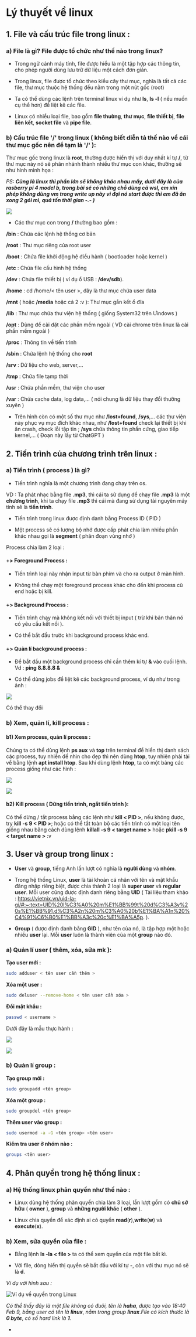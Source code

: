 # Lý thuyết về linux

## 1. File và cấu trúc file trong linux :

### a) File là gì? File được tổ chức như thế nào trong linux?

   - Trong ngữ cảnh máy tính, file được hiểu là một tập hợp các thông tin, cho phép người dùng lưu trữ dữ liệu một cách đơn giản.

   - Trong linux, file được tổ chức theo kiểu cây thư mục, nghĩa là tất cả các file, thư mục thuộc hệ thống đều nằm trong một nút gốc (root)

   - Ta có thể dùng các lệnh trên terminal linux ví dụ như **ls**, **ls -l** ( nếu muốn cụ thể hơn) để liệt kê các file.

   - Linux có nhiều loại file, bao gồm **file thường**, **thư mục**, **file thiết bị**, **file liên kết**, **socket file** và **pipe file**.

### b) Cấu trúc file '/' trong linux ( không biết diễn tả thế nào về cái thư mục gốc nên để tạm là '/' ):

   Thư mục gốc trong linux là **root**, thường được hiển thị với duy nhất kí tự **/**, từ thư mục này nó sẽ phân nhánh thành nhiều thư mục con khác, thường sẽ như hình minh họa  : 

   *PS:* ***Cùng là linux thì phần lớn sẽ không khác nhau mấy, dưới đây là của rasberry pi 4 model b, trong bài sẽ có những chỗ dùng cả wsl, em xin phép không dùng vm trong write up này vì đợi nó start được thì em đã ăn xong 2 gói mì, quá tốn thời gian -.- )***

   ![](image_1.png)

   - Các thư mục con trong **/** thường bao gồm :

   **/bin** : Chứa các lệnh hệ thống cơ bản

   **/root** : Thư mục riêng của root user

   **/boot** : Chứa file khởi động hệ điều hành ( bootloader hoặc kernel )

   **/etc** : Chứa file cấu hình hệ thống 

   **/dev** : Chứa file thiết bị ( ví dụ ổ USB : **/dev/sdb**).

   **/home** : cd /home/< tên user >, đây là thư mục chứa user data 

   **/mnt** ( hoặc **/media** hoặc cả 2 :v ): Thư mục gắn kết ổ đĩa 

   **/lib** : Thư mục chứa thư viện hệ thống ( giống System32 trên Ưindows )

   **/opt** : Dùng để cài đặt các phần mềm ngoài ( VD cài chrome trên linux là cài phần mềm ngoài )

   **/proc** : Thông tin về tiến trình 

   **/sbin** : Chứa lệnh hệ thống cho **root**

   **/srv** : Dữ liệu cho web, server,...

   **/tmp** : Chứa file tạmp thời

   **/usr** : Chứa phần mềm, thư viện cho user

   **/var** : Chứa cache data, log data,... ( nói chung là dữ liệu thay đổi thường xuyên )

   - Trên hình còn có một số thư mục như **/lost+found**, **/sys**,... các thư viện này phục vụ mục đích khác nhau, như **/lost+found** check lại thiết bị khi ăn crash, check lỗi tập tin ; **/sys** chứa thông tin phần cứng, giao tiếp kernel,... ( Đoạn này lấy từ ChatGPT )

## 2. Tiến trình của chương trình trên linux :

### a) Tiến trình ( process ) là gì? 

   - Tiến trình nghĩa là một chương trình đang chạy trên os.

   VD : Ta phát nhạc bằng file **.mp3**, thì cái ta sử dụng để chạy file **.mp3** là một **chương trình**, khi ta chạy file **.mp3** thì cái mà đang sử dụng tài nguyên máy tính sẽ là **tiến trình**.

   - Tiến trình trong linux được định danh bằng Process ID ( PID )

   - Một process sẽ có lượng bộ nhớ được cấp phát chia làm nhiều phần khác nhau gọi là **segment** ( phân đoạn vùng nhớ )

   Process chia làm 2 loại : 

   #### +> Foreground Process :

   - Tiến trình loại này nhận input từ bàn phím và cho ra output ở màn hình.

   - Không thể chạy một foreground process khác cho đến khi process cũ end hoặc bị kill.

   #### +> Background Process :

   - Tiến trình chạy mà không kết nối với thiết bị input ( trừ khi bản thân nó có yêu cầu kết nối ). 

   - Có thể bắt đầu trước khi background process khác end.

   #### +> Quản lí background process :

   - Để bắt đầu một background process chỉ cần thêm kí tự **&** vào cuối lệnh. Vd : **ping 8.8.8.8 &**

   - Có thể dùng jobs để liệt kê các background process, ví dụ như trong ảnh :

   ![](error_perm.png)

   Có thể thay đổi 

### b) Xem, quản lí, kill process :

   #### b1) Xem process, quản lí process : 

   Chúng ta có thể dùng lệnh **ps aux** và **top** trên terminal để hiển thị danh sách các process, tuy nhiên để nhìn cho đẹp thì nên dùng **htop**, tuy nhiên phải tải vể bằng lệnh **apt install htop**. Sau khi dùng lệnh **htop**, ta có một bảng các process giống như các hình :

   ![](Process_list.png)

   ![](ps_aux.png)

   #### b2) Kill process ( Dừng tiến trình, ngắt tiến trình ):

   Có thể dừng / tắt process bằng các lệnh như **kill < PID >**, nếu không được, try **kill -s 9 < PID >**; hoặc có thể tắt toàn bộ các tiến trình có một loại tên giống nhau bằng cách dùng lệnh **killall -s 9 < target name >** hoặc **pkill -s 9 < target name >** :v

## 3. User và group trong linux :

   - **User** và **group**, tiếng Anh lần lượt có nghĩa là **người dùng** và **nhóm**. 

   - Trong hệ thống Linux, **user** là tài khoản cá nhân với tên và mật khẩu đăng nhập riêng biệt, được chia thành 2 loại là **super user** và **regular user**. Mỗi user cũng được định danh riêng bằng **UID** ( Tài liệu tham khảo : https://vietnix.vn/uid-la-gi/#:~:text=UID%20l%C3%A0%20m%E1%BB%99t%20d%C3%A3y%20s%E1%BB%91,d%C3%A2n%20m%C3%A0%20b%E1%BA%A1n%20%C4%91%C6%B0%E1%BB%A3c%20c%E1%BA%A5p. ).

   - **Group** ( được định danh bằng **GID** ), như tên của nó, là tập hợp một hoặc nhiều **user** lại. Mỗi **user** luôn là thành viên của một **group** nào đó.

   ### a) Quản lí user ( thêm, xóa, sửa mk ):

   **Tạo user mới :**
   ```bash
   sudo adduser < tên user cần thêm >
   ```

   **Xóa một user :**
   ```bash
   sudo deluser --remove-home < tên user cần xóa >
   ```

   **Đổi mật khẩu :**
   ```bash 
   passwd < username >
   ```

   Dưới đây là mẫu thực hành :

   ![](test_adduser.png)

   ![](test_deluser.png)

   ### b) Quản lí group :

   **Tạo group mới :**
   ```bash
   sudo groupadd <tên group>
   ```

   **Xóa một group :**
   ```bash
   sudo groupdel <tên group>
   ```

   **Thêm user vào group :**
   ```bash
   sudo usermod -a -G <tên group> <tên user>
   ```

   **Kiểm tra user ở nhóm nào :**
   ```bash
   groups <tên user>
   ```
## 4. Phân quyền trong hệ thống linux :
   
### a) Hệ thống linux phân quyền như thế nào :

   - Linux dùng hệ thống phân quyền chia làm 3 loại, lần lượt gồm có **chủ sở hữu** ( **owner** ), **group** và **những người khác** ( **other** ).

   - Linux chia quyền để xác định ai có quyền **read**(**r**),**write**(**w**) và **execute**(**x**).

### b) Xem, sửa quyền của file :

   - Bằng lệnh **ls -la < file >** ta có thể xem quyền của một file bất kì. 

   - Với file, dòng hiển thị quyền sẽ bắt đầu với kí tự **-**, còn với thư mục nó sẽ là **d**.

   *Ví dụ với hình sau :*

   ![Ví dụ về quyền trong Linux ](permission.png)

   *Có thể thấy đây là một file không có đuôi, tên là* ***haha***, *được tạo vào 18:40 Feb 9, bằng user có tên là* ***linux***, *nằm trong group* ***linux***.*File có kích thước là* ***0 byte***, *có số hard link là* ***1***.

   - 


